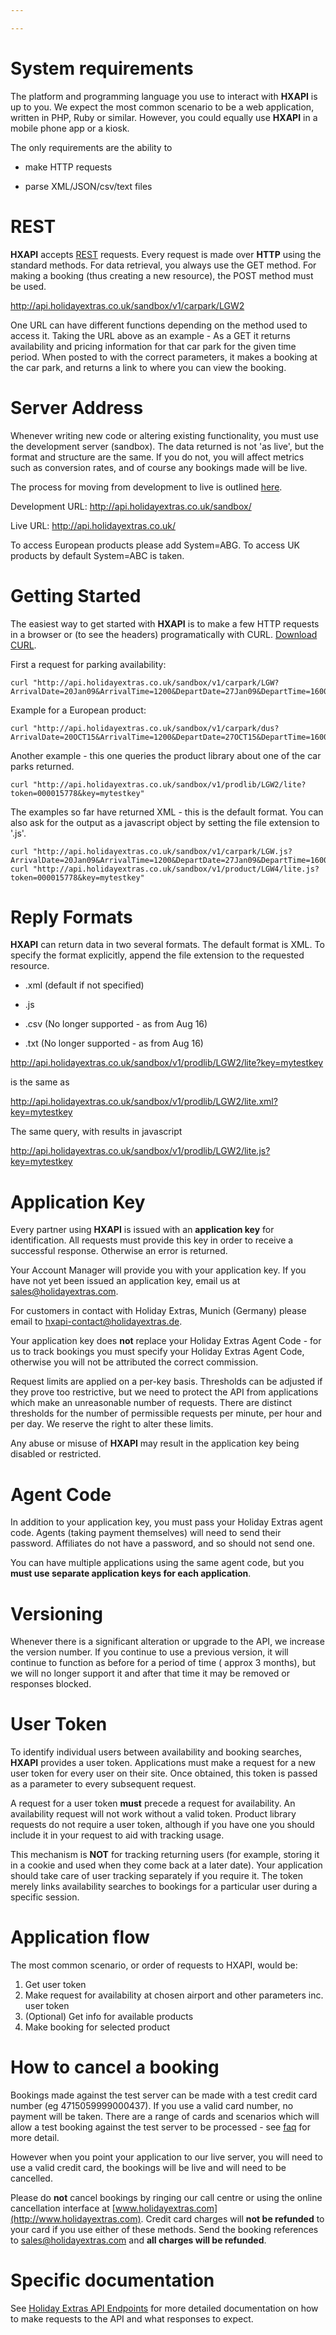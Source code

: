 ```yaml
---

---
```


#  System requirements 

The platform and programming language you use to interact with **HXAPI** is up to you. We expect the most common scenario to be a web application, written in PHP, Ruby or similar. However, you could equally use **HXAPI** in a mobile phone app or a kiosk.

The only requirements are the ability to


*  make HTTP requests

*  parse XML/JSON/csv/text files

# REST

**HXAPI** accepts [REST](https://en.wikipedia.org/wiki/Representational_state_transfer) requests. Every request is made over **HTTP** using the standard methods. For data retrieval, you always use the GET method. For making a booking (thus creating a new resource), the POST method must be used. 

http://api.holidayextras.co.uk/sandbox/v1/carpark/LGW2

One URL can have different functions depending on the method used to access it. Taking the URL above as an example - As a GET it returns availability and pricing information for that car park for the given time period. When posted to with the correct parameters, it makes a booking at the car park, and returns a link to where you can view the booking. 







# Server Address

Whenever writing new code or altering existing functionality, you must use the development server (sandbox). The data returned  is not 'as live', but the format and structure are the same. If you do not, you will affect metrics such as conversion rates, and of course any bookings made will be live.

The process for moving from development to live is outlined [here](/golive).

Development URL: http://api.holidayextras.co.uk/sandbox/

Live URL: http://api.holidayextras.co.uk/

To access European products please add System=ABG.
To access UK products by default System=ABC is taken.

# Getting Started

The easiest way to get started with **HXAPI** is to make a few HTTP requests in a browser or (to see the headers) programatically with CURL. [Download CURL](http://curl.haxx.se/download.html).

First a request for parking availability:

```
curl "http://api.holidayextras.co.uk/sandbox/v1/carpark/LGW?ArrivalDate=20Jan09&ArrivalTime=1200&DepartDate=27Jan09&DepartTime=1600&token=000015778&key=mytestkey"
```

Example for a European product:

```
curl "http://api.holidayextras.co.uk/sandbox/v1/carpark/dus?ArrivalDate=20OCT15&ArrivalTime=1200&DepartDate=27OCT15&DepartTime=1600&token=000015778&key=mytestkey&System=ABG"
```

Another example - this one queries the product library about one of the car parks returned.
```
curl "http://api.holidayextras.co.uk/sandbox/v1/prodlib/LGW2/lite?token=000015778&key=mytestkey"
```
The examples so far have returned XML - this is the default format. You can also ask for the output as a javascript object by setting the file extension to '.js'.
```
curl "http://api.holidayextras.co.uk/sandbox/v1/carpark/LGW.js?ArrivalDate=20Jan09&ArrivalTime=1200&DepartDate=27Jan09&DepartTime=1600&token=000015778&key=mytestkey"
curl "http://api.holidayextras.co.uk/sandbox/v1/product/LGW4/lite.js?token=000015778&key=mytestkey"
```

# Reply Formats

**HXAPI** can return data in two several formats. The default format is XML. To specify the format explicitly, append the file extension to the requested resource.


*  .xml (default if not specified)

*  .js

*  .csv (No longer supported - as from Aug 16)

*  .txt (No longer supported - as from Aug 16)



http://api.holidayextras.co.uk/sandbox/v1/prodlib/LGW2/lite?key=mytestkey

is the same as

http://api.holidayextras.co.uk/sandbox/v1/prodlib/LGW2/lite.xml?key=mytestkey

The same query, with results in javascript

http://api.holidayextras.co.uk/sandbox/v1/prodlib/LGW2/lite.js?key=mytestkey


# Application Key

 
Every partner using **HXAPI** is issued with an **application key** for identification. All requests must provide this key in order to receive a successful response. Otherwise an error is returned.

Your Account Manager  will provide you with your application key. If you have not yet been issued an application key, email us at <sales@holidayextras.com>.

For customers in contact with Holiday Extras, Munich (Germany) please email to <hxapi-contact@holidayextras.de>.

Your application key does **not** replace your Holiday Extras Agent Code - for us to track bookings you must specify your Holiday Extras Agent Code, otherwise you will not be attributed the correct commission.

Request limits are applied on a per-key basis. Thresholds can be adjusted if they prove too restrictive, but we need to protect the API from applications which make an unreasonable number of requests. There are distinct thresholds for the number of permissible requests per minute, per hour and per day. We reserve the right to alter these limits.

Any abuse or misuse of **HXAPI** may result in the application key being disabled or restricted.

# Agent Code

In addition to your application key, you must pass your Holiday Extras agent code. Agents (taking payment themselves) will need to send their password. Affiliates do not have a password, and so should not send one.

You can have multiple applications using the same agent code, but you **must use separate application keys for each application**.

# Versioning

Whenever there is a significant alteration or upgrade to the API, we increase the version number. If you continue to use a previous version, it will continue to function as before for a period of time ( approx 3 months), but we will no longer support it and after that time it may be removed or responses blocked.

#  User Token

To identify individual users between availability and booking searches, **HXAPI** provides a user token. Applications must make a request for a new user token for every user on their site. Once obtained, this token is passed as a parameter to every subsequent request.

A request for a user token **must** precede a request for availability. An availability request will not work without a valid token. Product library requests do not require a user token, although if you have one you should include it in your request to aid with tracking usage.

This mechanism is **NOT** for tracking returning users (for example, storing it in a cookie and used when they come back at a later date). Your application should take care of user tracking separately if you require it. The token merely links availability searches to bookings for a particular user during a specific session.

# Application flow

The most common scenario, or order of requests to HXAPI, would be:

 1.  Get user token
 2.  Make request for availability at chosen airport and other parameters inc. user token
 3.  (Optional) Get info for available products
 4.  Make booking for selected product

# How to cancel a booking

Bookings made against the test server can be made with a test credit card number (eg 4715059999000437). If you use a valid card number, no payment will be taken. There are a range of cards and scenarios which will allow a test booking against the test server to be processed - see [faq](http://docs.holidayextras.co.uk/doku.php?id=faq&#test_credit_cards) for more detail.

However when you point your application to our live server, you will need to use a valid credit card, the bookings will be live and will need to be cancelled.

Please do **not** cancel bookings by ringing our call centre or using the online cancellation interface at [www.holidayextras.com](http://www.holidayextras.com). Credit card charges will **not be refunded** to your card if you use either of these methods. Send the booking references to <sales@holidayextras.com> and **all charges will be refunded**.

# Specific documentation

See [Holiday Extras API Endpoints](hxapi) for more detailed documentation on how to make requests to the API and what responses to expect. 
